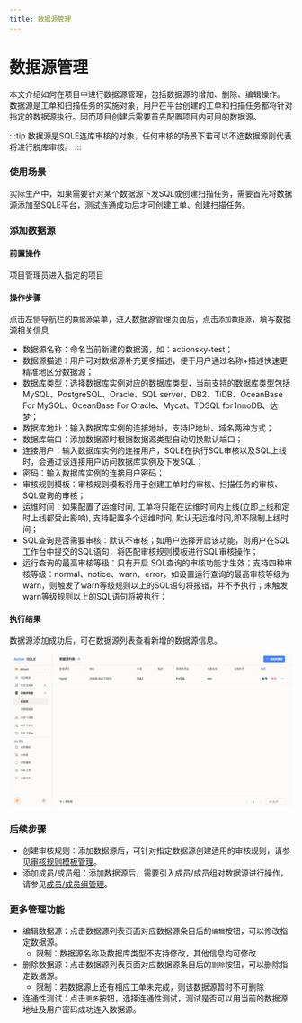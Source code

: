 ```yaml
---
title: 数据源管理
---
```


# 数据源管理
本文介绍如何在项目中进行数据源管理，包括数据源的增加、删除、编辑操作。
数据源是工单和扫描任务的实施对象，用户在平台创建的工单和扫描任务都将针对指定的数据源执行。因而项目创建后需要首先配置项目内可用的数据源。

:::tip
数据源是SQLE连库审核的对象，任何审核的场景下若可以不选数据源则代表将进行脱库审核。
:::

### 使用场景
实际生产中，如果需要针对某个数据源下发SQL或创建扫描任务，需要首先将数据源添加至SQLE平台，测试连通成功后才可创建工单、创建扫描任务。

### 添加数据源
#### 前置操作
项目管理员进入指定的项目

#### 操作步骤
点击左侧导航栏的`数据源`菜单，进入数据源管理页面后，点击`添加数据源`，填写数据源相关信息

* 数据源名称：命名当前新建的数据源，如：actionsky-test；
* 数据源描述：用户可对数据源补充更多描述，便于用户通过名称+描述快速更精准地区分数据源；
* 数据库类型：选择数据库实例对应的数据库类型，当前支持的数据库类型包括MySQL、PostgreSQL、Oracle、SQL server、DB2、TiDB、OceanBase For MySQL、OceanBase For Oracle、Mycat、TDSQL for InnoDB、达梦；
* 数据库地址：输入数据库实例的连接地址，支持IP地址、域名两种方式；
* 数据库端口：添加数据源时根据数据源类型自动切换默认端口；
* 连接用户：输入数据库实例的连接用户，SQLE在执行SQL审核以及SQL上线时，会通过该连接用户访问数据库实例及下发SQL；
* 密码：输入数据库实例的连接用户密码；
* 审核规则模板：审核规则模板将用于创建工单时的审核、扫描任务的审核、SQL查询的审核；
* 运维时间：如果配置了运维时间, 工单将只能在运维时间内上线(立即上线和定时上线都受此影响), 支持配置多个运维时间, 默认无运维时间,即不限制上线时间；
* SQL查询是否需要审核：默认不审核；如用户选择开启该功能，则用户在SQL工作台中提交的SQL语句，将匹配审核规则模板进行SQL审核操作；
* 运行查询的最高审核等级：只有开启 SQL查询的审核功能才生效；支持四种审核等级：normal、notice、warn、error，如设置运行查询的最高审核等级为warn，则触发了warn等级规则以上的SQL语句将报错，并不予执行；未触发warn等级规则以上的SQL语句将被执行；

#### 执行结果
数据源添加成功后，可在数据源列表查看新增的数据源信息。

![数据源列表](./img/instance-manage.png)

### 后续步骤
* 创建审核规则：添加数据源后，可针对指定数据源创建适用的审核规则，请参见[审核规则模板管理](rule-template-manager.md)。
* 添加成员/成员组：添加数据源后，需要引入成员/成员组对数据源进行操作，请参见[成员/成员组管理](group_member.md)。

### 更多管理功能
* 编辑数据源：点击数据源列表页面对应数据源条目后的`编辑`按钮，可以修改指定数据源。
    * 限制：数据源名称及数据库类型不支持修改，其他信息均可修改
* 删除数据源：点击数据源列表页面对应数据源条目后的`删除`按钮，可以删除指定数据源。
    * 限制：若数据源上还有相应工单未完成，则该数据源暂时不可删除
* 连通性测试：点击`更多`按钮，选择连通性测试，测试是否可以用当前的数据源地址及用户密码成功连入数据源。


